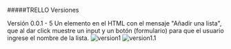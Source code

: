 #####TRELLO
Versiones

Versión 0.0.1 - 5
Un elemento en el HTML con el mensaje "Añadir una lista", que al dar click muestre un input y un botón (formulario) para que el usuario ingrese el nombre de la lista.
![version1](http://i65.tinypic.com/2i1gkkg.png)
![version1.1](http://i64.tinypic.com/6j1tzl.png)